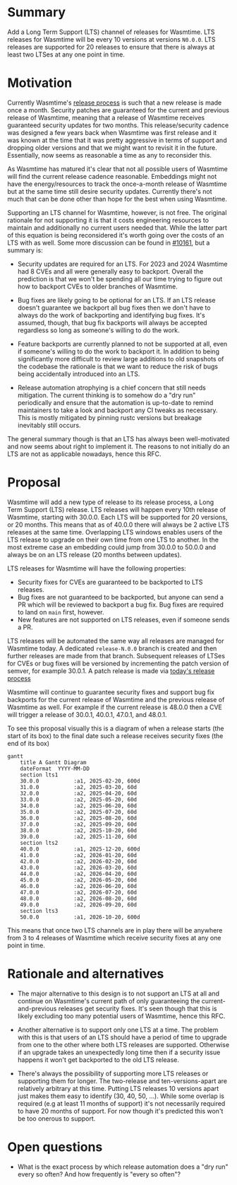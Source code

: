 # Summary

[summary]: #summary

Add a Long Term Support (LTS) channel of releases for Wasmtime. LTS releases for
Wasmtime will be every 10 versions at versions `N0.0.0`. LTS releases are
supported for 20 releases to ensure that there is always at least two LTSes at
any one point in time.

# Motivation
[motivation]: #motivation

Currently Wasmtime's [release process][process] is such that a new release is
made once a month. Security patches are guaranteed for the current and previous
release of Wasmtime, meaning that a release of Wasmtime receives guaranteed
security updates for two months. This release/security cadence was designed a
few years back when Wasmtime was first release and it was known at the time that
it was pretty aggressive in terms of support and dropping older versions and
that we might want to revisit it in the future. Essentially, now seems as
reasonable a time as any to reconsider this.

As Wasmtime has matured it's clear that not all possible users of Wasmtime will
find the current release cadence reasonable. Embeddings might not have the
energy/resources to track the once-a-month release of Wasmtime but at the same
time still desire security updates. Currently there's not much that can be done
other than hope for the best when using Wasmtime.

Supporting an LTS channel for Wasmtime, however, is not free. The original
rationale for not supporting it is that it costs engineering resources to
maintain and additionally no current users needed that. While the latter part of
this equation is being reconsidered it's worth going over the costs of an LTS
with as well. Some more discussion can be found in [#10161][issue], but a
summary is:

* Security updates are required for an LTS. For 2023 and 2024 Wasmtime had 8
  CVEs and all were generally easy to backport. Overall the prediction is that
  we won't be spending all our time trying to figure out how to backport CVEs to
  older branches of Wasmtime.

* Bug fixes are likely going to be optional for an LTS. If an LTS release
  doesn't guarantee we backport all bug fixes then we don't have to always do
  the work of backporting and identifying bug fixes. It's assumed, though, that
  bug fix backports will always be accepted regardless so long as someone's
  willing to do the work.

* Feature backports are currently planned to not be supported at all, even if
  someone's willing to do the work to backport it. In addition to being
  significantly more difficult to review large additions to old snapshots of the
  codebase the rationale is that we want to reduce the risk of bugs being
  accidentally introduced into an LTS.

* Release automation atrophying is a chief concern that still needs mitigation.
  The current thinking is to somehow do a "dry run" periodically and ensure that
  the automation is up-to-date to remind maintainers to take a look and backport
  any CI tweaks as necessary. This is mostly mitigated by pinning rustc versions
  but breakage inevitably still occurs.

The general summary though is that an LTS has always been well-motivated and
now seems about right to implement it. The reasons to not initially do an LTS
are not as applicable nowadays, hence this RFC.

[process]: https://docs.wasmtime.dev/stability-release.html
[issue]: https://github.com/bytecodealliance/wasmtime/issues/10161

# Proposal
[proposal]: #proposal

Wasmtime will add a new type of release to its release process, a Long Term
Support (LTS) release. LTS releases will happen every 10th release of Wasmtime,
starting with 30.0.0. Each LTS will be supported for 20 versions, or 20 months.
This means that as of 40.0.0 there will always be 2 active LTS releases at the
same time. Overlapping LTS windows enables users of the LTS release to upgrade
on their own time from one LTS to another. In the most extreme case an embedding
could jump from 30.0.0 to 50.0.0 and always be on an LTS release (20 months
between updates).

LTS releases for Wasmtime will have the following properties:

* Security fixes for CVEs are guaranteed to be backported to LTS releases.
* Bug fixes are not guaranteed to be backported, but anyone can send a PR which
  will be reviewed to backport a bug fix. Bug fixes are required to land on
  `main` first, however.
* New features are not supported on LTS releases, even if someone sends a PR.

LTS releases will be automated the same way all releases are managed for
Wasmtime today. A dedicated `release-N.0.0` branch is created and then further
releases are made from that branch. Subsequent releases of LTSes for CVEs or bug
fixes will be versioned by incrementing the patch version of semver, for example
30.0.1. A patch release is made via [today's release process][patches]

Wasmtime will continue to guarantee security fixes and support bug fix backports
for the current release of Wasmtime and the previous release of Wasmtime as
well. For example if the current release is 48.0.0 then a CVE will trigger a
release of 30.0.1, 40.0.1, 47.0.1, and 48.0.1.

To see this proposal visually this is a diagram of when a release starts (the
start of its box) to the final date such a release receives security fixes (the
end of its box)

```mermaid
gantt
    title A Gantt Diagram
    dateFormat  YYYY-MM-DD
    section lts1
    30.0.0           :a1, 2025-02-20, 600d
    31.0.0           :a2, 2025-03-20, 60d
    32.0.0           :a2, 2025-04-20, 60d
    33.0.0           :a2, 2025-05-20, 60d
    34.0.0           :a2, 2025-06-20, 60d
    35.0.0           :a2, 2025-07-20, 60d
    36.0.0           :a2, 2025-08-20, 60d
    37.0.0           :a2, 2025-09-20, 60d
    38.0.0           :a2, 2025-10-20, 60d
    39.0.0           :a2, 2025-11-20, 60d
    section lts2
    40.0.0           :a1, 2025-12-20, 600d
    41.0.0           :a2, 2026-01-20, 60d
    42.0.0           :a2, 2026-02-20, 60d
    43.0.0           :a2, 2026-03-20, 60d
    44.0.0           :a2, 2026-04-20, 60d
    45.0.0           :a2, 2026-05-20, 60d
    46.0.0           :a2, 2026-06-20, 60d
    47.0.0           :a2, 2026-07-20, 60d
    48.0.0           :a2, 2026-08-20, 60d
    49.0.0           :a2, 2026-09-20, 60d
    section lts3
    50.0.0           :a1, 2026-10-20, 600d
```

This means that once two LTS channels are in play there will be anywhere from 3
to 4 releases of Wasmtime which receive security fixes at any one point in
time.

[patches]: https://docs.wasmtime.dev/contributing-release-process.html#releasing-a-patch-version

# Rationale and alternatives
[rationale-and-alternatives]: #rationale-and-alternatives

* The major alternative to this design is to not support an LTS at all and
  continue on Wasmtime's current path of only guaranteeing the
  current-and-previous releases get security fixes. It's seen though that this
  is likely excluding too many potential users of Wasmtime, hence this RFC.

* Another alternative is to support only one LTS at a time. The problem with
  this is that users of an LTS should have a period of time to upgrade from one
  to the other where both LTS releases are supported. Otherwise if an upgrade
  takes an unexpectedly long time then if a security issue happens it won't get
  backported to the old LTS release.

* There's always the possibility of supporting more LTS releases or supporting
  them for longer. The two-release and ten-versions-apart are relatively
  arbitrary at this time. Putting LTS releases 10 versions apart just makes them
  easy to identify (30, 40, 50, ...). While some overlap is required (e.g at
  least 11 months of support) it's not necessarily required to have 20 months of
  support. For now though it's predicted this won't be too onerous to support.

# Open questions
[open-questions]: #open-questions

- What is the exact process by which release automation does a "dry run" every
  so often? And how frequently is "every so often"?
